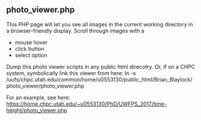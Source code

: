 ## photo_viewer.php

This PHP page will let you see all images in the current working directory
in a browser-friendly display.
Scroll through images with a 
- mouse hover
- click button
- select option

Dump this photo viewer scripts in any public html direcotry.
Or, if on a CHPC system, symbolically link this viewer from here:
    ln -s /uufs/chpc.utah.edu/common/home/u0553130/public_html/Brian_Blaylock/photo_viewer/photo_viewer.php

For an example, see here: 
https://home.chpc.utah.edu/~u0553130/PhD/UWFPS_2017/time-height/photo_viewer.php 
